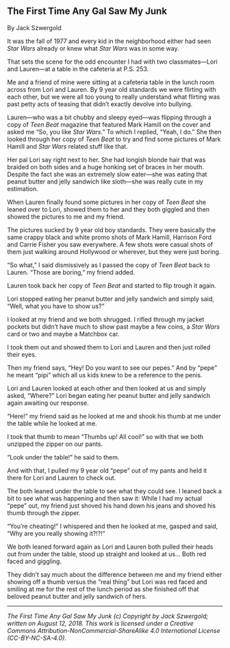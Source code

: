 ## The First Time Any Gal Saw My Junk

By Jack Szwergold

It was the fall of 1977 and every kid in the neighborhood either had seen *Star Wars* already or knew what *Star Wars* was in some way.

That sets the scene for the odd encounter I had with two classmates—Lori and Lauren—at a table in the cafeteria at P.S. 253.

Me and a friend of mine were sitting at a cafeteria table in the lunch room across from Lori and Lauren. By 9 year old standards we were flirting with each other, but we were all too young to really understand what flirting was past petty acts of teasing that didn’t exactly devolve into bullying.

Lauren—who was a bit chubby and sleepy eyed—was flipping through a copy of *Teen Beat* magazine that featured Mark Hamill on the cover and asked me “So, you like *Star Wars*.” To which I replied, “Yeah, I do.” She then looked through her copy of *Teen Beat* to try and find some pictures of Mark Hamill and *Star Wars* related stuff like that.

Her pal Lori say right next to her. She had longish blonde hair that was braided on both sides and a huge honking set of braces in her mouth. Despite the fact she was an extremely slow eater—she was eating that peanut butter and jelly sandwich like sloth—she was really cute in my estimation.

When Lauren finally found some pictures in her copy of *Teen Beat* she leaned over to Lori, showed them to her and they both giggled and then showed the pictures to me and my friend.

The pictures sucked by 9 year old boy standards. They were basically the same crappy black and white promo shots of Mark Hamill, Harrison Ford and Carrie Fisher you saw everywhere. A few shots were casual shots of them just walking around Hollywood or wherever, but they were just boring.

“So what,” I said dismissively as I passed the copy of *Teen Beat* back to Lauren. “Those are boring,” my friend added.

Lauren took back her copy of *Teen Beat* and started to flip trough it again.

Lori stopped eating her peanut butter and jelly sandwich and simply said, “Well, what you have to show us?”

I looked at my friend and we both shrugged. I rifled through my jacket pockets but didn’t have much to show past maybe a few coins, a *Star Wars* card or two and maybe a Matchbox car.

I took them out and showed them to Lori and Lauren and then just rolled their eyes.

Then my friend says, “Hey! Do you want to see our pepes.” And by “pepe” he meant “pipi” which all us kids knew to be a reference to the penis.

Lori and Lauren looked at each other and then looked at us and simply asked, “Where?” Lori began eating her peanut butter and jelly sandwich again awaiting our response.

“Here!” my friend said as he looked at me and shook his thumb at me under the table while he looked at me.

I took that thumb to mean “Thumbs up! All cool!” so with that we both unzipped the zipper on our pants.

“Look under the table!” he said to them.

And with that, I pulled my 9 year old “pepe” out of my pants and held it there for Lori and Lauren to check out.

The both leaned under the table to see what they could see. I leaned back a bit to see what was happening and then saw it: While I had my actual “pepe” out, my friend just shoved his hand down his jeans and shoved his thumb through the zipper.

“You’re cheating!” I whispered and then he looked at me, gasped and said, “Why are you really showing it?!?!”

We both leaned forward again as Lori and Lauren both pulled their heads out from under the table, stood up straight and looked at us… Both red faced and giggling.

They didn’t say much about the difference between me and my friend either showing off a thumb versus the “real thing” but Lori was red faced and smiling at me for the rest of the lunch period as she finished off that beloved peanut butter and jelly sandwich of hers.

***

*The First Time Any Gal Saw My Junk (c) Copyright by Jack Szwergold; written on August 12, 2018. This work is licensed under a Creative Commons Attribution-NonCommercial-ShareAlike 4.0 International License (CC-BY-NC-SA-4.0).*